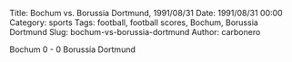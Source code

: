 Title: Bochum vs. Borussia Dortmund, 1991/08/31
Date: 1991/08/31 00:00
Category: sports
Tags: football, football scores, Bochum, Borussia Dortmund
Slug: bochum-vs-borussia-dortmund
Author: carbonero


Bochum 0 - 0 Borussia Dortmund
